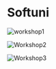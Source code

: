 # Softuni

![workshop1](https://user-images.githubusercontent.com/106478447/187047104-8109a7f2-a0b6-41f1-add8-ee13cd8dd0d1.PNG)

![Workshop2](https://user-images.githubusercontent.com/106478447/187047105-4c289662-9471-4a9a-87bb-38777e48fe3e.PNG)

![Workshop3](https://user-images.githubusercontent.com/106478447/187047109-83f34a17-3a0e-45be-9121-1b02aa9075b4.PNG)
